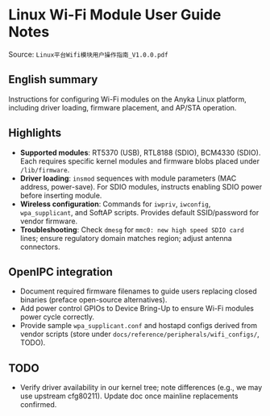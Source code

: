 # Linux Wi-Fi Module User Guide Notes

Source: `Linux平台Wifi模块用户操作指南_V1.0.0.pdf`

## English summary
Instructions for configuring Wi-Fi modules on the Anyka Linux platform, including driver loading, firmware placement, and AP/STA operation.

## Highlights
- **Supported modules**: RT5370 (USB), RTL8188 (SDIO), BCM4330 (SDIO). Each requires specific kernel modules and firmware blobs placed under `/lib/firmware`.
- **Driver loading**: `insmod` sequences with module parameters (MAC address, power-save). For SDIO modules, instructs enabling SDIO power before inserting module.
- **Wireless configuration**: Commands for `iwpriv`, `iwconfig`, `wpa_supplicant`, and SoftAP scripts. Provides default SSID/password for vendor firmware.
- **Troubleshooting**: Check `dmesg` for `mmc0: new high speed SDIO card` lines; ensure regulatory domain matches region; adjust antenna connectors.

## OpenIPC integration
- Document required firmware filenames to guide users replacing closed binaries (preface open-source alternatives).
- Add power control GPIOs to Device Bring-Up to ensure Wi-Fi modules power cycle correctly.
- Provide sample `wpa_supplicant.conf` and hostapd configs derived from vendor scripts (store under `docs/reference/peripherals/wifi_configs/`, TODO).

## TODO
- Verify driver availability in our kernel tree; note differences (e.g., we may use upstream cfg80211). Update doc once mainline replacements confirmed.
